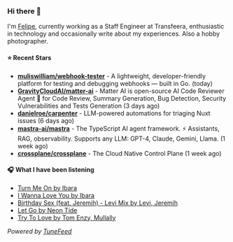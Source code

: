 ### Hi there 👋

I'm [Felipe](https://felipevm.com), currently working as a Staff Engineer at Transfeera, enthusiastic in technology and occasionally write about my experiences. Also a hobby photographer.

#### ⭐ Recent Stars
- **[muliswilliam/webhook-tester](https://github.com/muliswilliam/webhook-tester)** - A lightweight, developer-friendly platform for testing and debugging webhooks — built in Go. (today)
- **[GravityCloudAI/matter-ai](https://github.com/GravityCloudAI/matter-ai)** - Matter AI is open-source AI Code Reviewer Agent 🤖 for Code Review, Summary Generation, Bug Detection, Security Vulnerabilities and Tests Generation (3 days ago)
- **[danielroe/carpenter](https://github.com/danielroe/carpenter)** - LLM-powered automations for triaging Nuxt issues (6 days ago)
- **[mastra-ai/mastra](https://github.com/mastra-ai/mastra)** - The TypeScript AI agent framework. ⚡ Assistants, RAG, observability. Supports any LLM: GPT-4, Claude, Gemini, Llama. (1 week ago)
- **[crossplane/crossplane](https://github.com/crossplane/crossplane)** - The Cloud Native Control Plane (1 week ago)

#### 🎧 What I have been listening
- [Turn Me On by Ibara](https://open.spotify.com/track/3k6PgiQDhrP7ip8j5GrxHP)
- [I Wanna Love You by Ibara](https://open.spotify.com/track/5AnASmkOn8yIvWqDUuN8D1)
- [Birthday Sex (feat. Jeremih) - Levi Mix by Levi, Jeremih](https://open.spotify.com/track/334RaRoiRG89vt0LCEZ6L0)
- [Let Go by Neon Tide](https://open.spotify.com/track/7bL9uGTNLE1SAHQUAjHne5)
- [Try To Love by Tom Enzy, Mullally](https://open.spotify.com/track/4n6YD663cZ0Fw4HqaZ9OFj)

_Powered by [TuneFeed](https://tunefeed.app?ref=github.com)_
